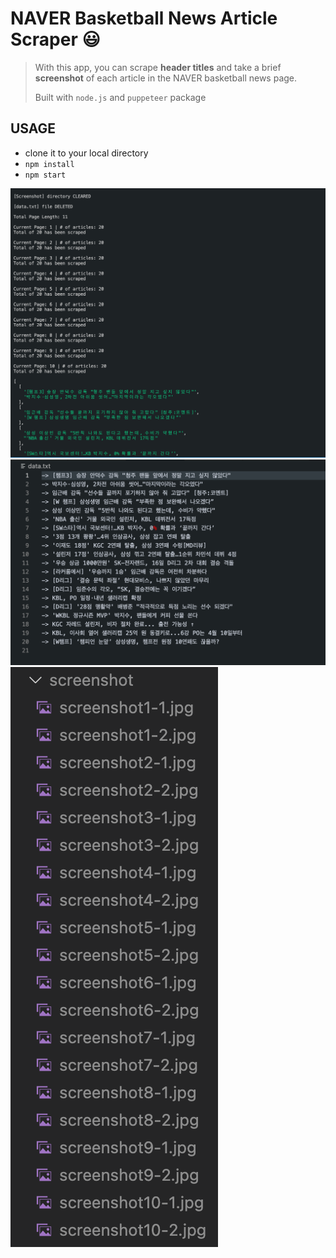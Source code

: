 # NAVER Basketball News Article Scraper :smiley:

  > With this app, you can scrape **header titles** and take a brief **screenshot** of each article in the NAVER basketball news page.
  > 
  > Built with <code>node.js</code> and <code>puppeteer</code> package

## USAGE
- clone it to your local directory
- <code>npm install</code>
- <code>npm start</code>

![Scraping...](./images/1.png)
![Scraping...](./images/2.png)
![Scraping...](./images/3.png)

